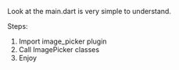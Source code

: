Look at the main.dart
is very simple to understand.

Steps:
1. Import image_picker plugin
2. Call ImagePicker classes
3. Enjoy

